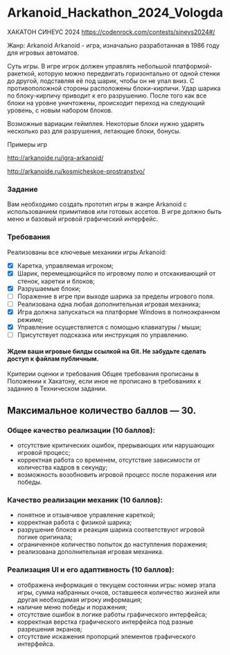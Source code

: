 # Arkanoid_Hackathon_2024_Vologda

ХАКАТОН СИНЕУС 2024
https://codenrock.com/contests/sineys2024#/

Жанр: Arkanoid
Arkanoid - игра, изначально разработанная в 1986 году для игровых автоматов.

Суть игры. В игре игрок должен управлять небольшой платформой-ракеткой, которую можно передвигать горизонтально от одной стенки до другой, подставляя её под шарик, чтобы он не упал вниз. С противоположной стороны расположены блоки-кирпичи. Удар шарика по блоку-кирпичу приводит к его разрушению. После того как все блоки на уровне уничтожены, происходит переход на следующий уровень, с новым набором блоков.

Возможные вариации геймплея. Некоторые блоки нужно ударять несколько раз для разрушения, летающие блоки, бонусы.

Примеры игр

http://arkanoide.ru/igra-arkanoid/

http://arkanoide.ru/kosmicheskoe-prostranstvo/



### Задание
Вам необходимо создать прототип игры в жанре Arkanoid с использованием примитивов или готовых ассетов.
В игре должно быть меню и базовый игровой графический интерфейс.

### Требования
Реализованы все ключевые механики игры Arkanoid:
- [x] Каретка, управляемая игроком;
- [x] Шарик, перемещающийся по игровому полю и отскакивающий от стенок, каретки и блоков;
- [x] Разрушаемые блоки;
- [ ] Поражение в игре при выходе шарика за пределы игрового поля.
- [ ] Реализована одна любая дополнительная игровая механика;
- [x] Игра должна запускаться на платформе Windows в полноэкранном режиме;
- [x] Управление осуществляется с помощью клавиатуры / мыши;
- [ ] Присутствует подсказка или инструкция по управлению.

#### Ждем ваши игровые билды ссылкой на Git. Не забудьте сделать доступ к файлам публичным.
 

Критерии оценки и требования
Общее требования прописаны в Положении к Хакатону, если иное не прописано в требованиях к заданию в Техническом задании.

## Максимальное количество баллов — 30.
### Общее качество реализации (10 баллов):
- отсутствие критических ошибок, прерывающих или нарушающих игровой процесс;
- корректная работа со временем, отсутствие зависимости от количества кадров в секунду;
- возможность возобновить игровой процесс после поражения или победы.

### Качество реализации механик (10 баллов):
- понятное и отзывчивое управление кареткой;
- корректная работа с физикой шарика;
- разрушение блоков и реакция шарика соответствуют игровой логике оригинала;
- ограниченное количество попыток до наступления поражения;
- реализована дополнительная игровая механика.

### Реализация UI и его адаптивность (10 баллов):
- отображена информация о текущем состоянии игры: номер этапа игры, сумма набранных очков, оставшееся количество жизней или другая необходимая игроку информация;
- наличие меню победы и поражения;
- отсутствие ошибок в логике работы графического интерфейса;
- корректная верстка графического интерфейса под разные разрешения экранов;
- отсутствие искажения пропорций элементов графического интерфейса.
